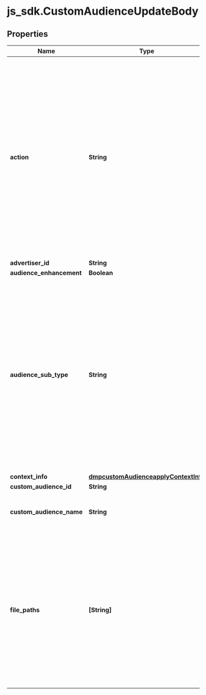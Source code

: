 # js_sdk.CustomAudienceUpdateBody

## Properties
Name | Type | Description | Notes
------------ | ------------- | ------------- | -------------
**action** | **String** | Modification type. This field is valid when file_paths is passed. Enum values: APPEND: Upload files to expand the Customer File audience. Only data not included in the original file will be added. REMOVE: Upload files to remove the Customer File audience. Only the data that coincide with the original file will be removed. REPLACE: Upload files to replace the Customer File audience. All the data in the original file will be replaced. Default value: REPLACE. Note: The APPEND, REMOVE and REPLACE operations will fail if the audience size is less than 1,000 after the operation. | [optional] [default to &#x27;REPLACE&#x27;]
**advertiser_id** | **String** | Advertiser ID. | [required] 
**audience_enhancement** | **Boolean** |  | [optional] 
**audience_sub_type** | **String** | Audience sub type, indicating the type of ads that the audience can be used for. The allowed enum value: REACH_FREQUENCY(To enable the audience to be used in Reach &amp; Frequency campaigns). It means you can only convert audience sub type from NORMAL to REACH_FREQUENCY, but not the other way round. Note: If you update this field, changes to other data fields will be ignored. If you want to update a Lookalike audience, you cannot change the audience_sub_type to REACH_FREQUENCY. Otherwise, an error will occur. | [optional] 
**context_info** | [**dmpcustomAudienceapplyContextInfo**](dmpcustomAudienceapplyContextInfo.md) |  | [optional] 
**custom_audience_id** | **String** | Custom audience ID. | [required] 
**custom_audience_name** | **String** | New name for the audience. Length limit: 128 characters. You must pass in either this field or file_paths. | [optional] 
**file_paths** | **[String]** | The files you upload to update the Customer File audience. You must pass in either this field or custom_audience_name. The recommended size is &lt;50 per request to ensure stability. Once you pass in this field, you can specify the modification type (APPEND, REMOVE or REPLACE) via action. The files must be encrypted with the same encryption method/type with the audience that you want to update. | [optional] 
